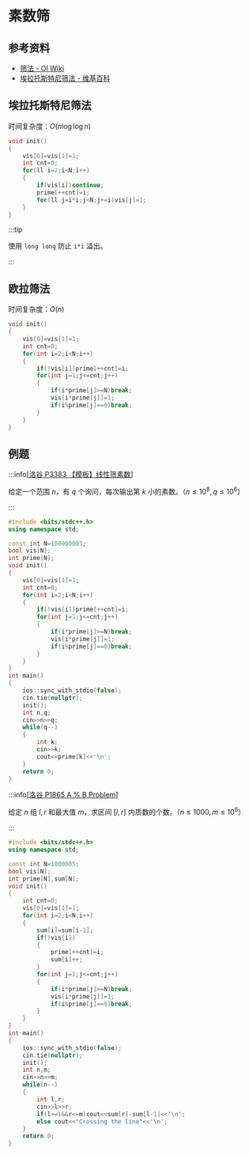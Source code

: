 # 素数筛

## 参考资料	

- [筛法 - OI Wiki](https://oi-wiki.org/math/number-theory/sieve/)
- [埃拉托斯特尼筛法 - 维基百科](https://zh.wikipedia.org/wiki/埃拉托斯特尼筛法)

## 埃拉托斯特尼筛法

时间复杂度：$O(n\log\log n)$

```cpp
void init()
{
	vis[0]=vis[1]=1;
	int cnt=0;
	for(ll i=2;i<N;i++)
	{
		if(vis[i])continue;
		prime[++cnt]=i;
		for(ll j=i*i;j<N;j+=i)vis[j]=1;
	}
}
```

:::tip

使用 `long long` 防止 `i*i` 溢出。

:::

## 欧拉筛法

时间复杂度：$O(n)$

```cpp
void init()
{
	vis[0]=vis[1]=1;
	int cnt=0;
	for(int i=2;i<N;i++)
	{
		if(!vis[i])prime[++cnt]=i;
		for(int j=1;j<=cnt;j++)
		{
			if(i*prime[j]>=N)break;
			vis[i*prime[j]]=1;
			if(i%prime[j]==0)break;
		}
	}
}
```

## 例题

:::info[[洛谷 P3383 【模板】线性筛素数](https://www.luogu.com.cn/problem/P3383)]

给定一个范围 $n$，有 $q$ 个询问，每次输出第 $k$ 小的素数。（$n\le10^8,q\le10^6$）

:::

```cpp
#include <bits/stdc++.h>
using namespace std;

const int N=100000005;
bool vis[N];
int prime[N];
void init()
{
	vis[0]=vis[1]=1;
	int cnt=0;
	for(int i=2;i<N;i++)
	{
		if(!vis[i])prime[++cnt]=i;
		for(int j=1;j<=cnt;j++)
		{
			if(i*prime[j]>=N)break;
			vis[i*prime[j]]=1;
			if(i%prime[j]==0)break;
		}
	}
}
int main()
{
	ios::sync_with_stdio(false);
	cin.tie(nullptr);
	init();
	int n,q;
	cin>>n>>q;
	while(q--)
	{
		int k;
		cin>>k;
		cout<<prime[k]<<'\n';
	}
	return 0;
}
```

:::info[[洛谷 P1865 A % B Problem](https://www.luogu.com.cn/problem/P1865)]

给定 $n$ 组 $l,r$ 和最大值 $m$，求区间 $[l,r]$ 内质数的个数。（$n\le1000,m\le10^6$）

:::

```cpp
#include <bits/stdc++.h>
using namespace std;

const int N=1000005;
bool vis[N];
int prime[N],sum[N];
void init()
{
	int cnt=0;
	vis[0]=vis[1]=1;
	for(int i=2;i<N;i++)
	{
		sum[i]=sum[i-1];
		if(!vis[i])
		{
			prime[++cnt]=i;
			sum[i]++;
		}
		for(int j=1;j<=cnt;j++)
		{
			if(i*prime[j]>=N)break;
			vis[i*prime[j]]=1;
			if(i%prime[j]==0)break;
		}
	}
}
int main()
{
	ios::sync_with_stdio(false);
	cin.tie(nullptr);
	init();
	int n,m;
	cin>>n>>m;
	while(n--)
	{
		int l,r;
		cin>>l>>r;
		if(l>=1&&r<=m)cout<<sum[r]-sum[l-1]<<'\n';
		else cout<<"Crossing the line"<<'\n';
	}
	return 0;
}
```
